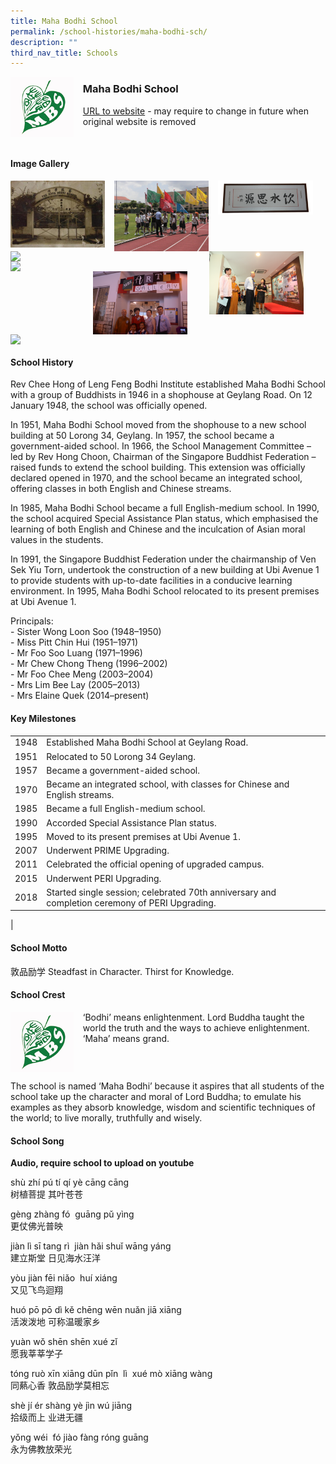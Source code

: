 ```yaml
---
title: Maha Bodhi School
permalink: /school-histories/maha-bodhi-sch/
description: ""
third_nav_title: Schools
---
```

<img src="/images/mahabodhisch1.png" style="width:20%;margin-right:15px;" align = "left">

### **Maha Bodhi School**
[URL to website](https://www.mahabodhi.moe.edu.sg/) - may require to change in future when original website is removed

<br clear="left">

#### **Image Gallery**

<p><a href="https://staging.d1yxymztqoj7qn.amplifyapp.com/images/pic.jpg">  
<img src="/images/mahabodhisch2.jpg" style="width:30%;margin-right:15px;" align = "left">
</a></p>

<p><a href="https://staging.d1yxymztqoj7qn.amplifyapp.com/images/pic.jpg">  
<img src="/images/mahabodhisch3.jpg" style="width:30%;margin-right:15px;" align = "left">
</a></p>

<p><a href="https://staging.d1yxymztqoj7qn.amplifyapp.com/images/pic.jpg">  
<img src="/images/mahabodhisch4.jpg" style="width:30%;margin-right:15px;" align = "left">
</a></p>

<p><a href="https://staging.d1yxymztqoj7qn.amplifyapp.com/images/pic.jpg">  
<img src="/images/mahabodhisch7.jpg" style="width:30%;margin-right:35px;" align = "right">
</a></p>

<p><a href="https://staging.d1yxymztqoj7qn.amplifyapp.com/images/pic.jpg">  
<img src="/images/mahabodhisch5.jpg" style="width:30%;margin-right:15px;" align = "left">
</a></p>

<p><a href="https://staging.d1yxymztqoj7qn.amplifyapp.com/images/pic.jpg">  
<img src="/images/mahabodhisch6.jpg" style="width:30%;margin-right:15px;" align = "left">
</a></p>

<p><a href="https://staging.d1yxymztqoj7qn.amplifyapp.com/images/pic.jpg">  
<img src="/images/mahabodhisch9.jpg" style="width:30%;margin-right:35px;" align = "right">
</a></p>

<p><a href="https://staging.d1yxymztqoj7qn.amplifyapp.com/images/pic.jpg">  
<img src="/images/mahabodhisch8.jpg" style="width:30%;margin-right:15px;" align = "left">
</a></p>

<br clear="left">

#### **School History**
Rev Chee Hong of Leng Feng Bodhi Institute established Maha Bodhi School with a group of Buddhists in 1946 in a shophouse at Geylang Road. On 12 January 1948, the school was officially opened.

In 1951, Maha Bodhi School moved from the shophouse to a new school building at 50 Lorong 34, Geylang. In 1957, the school became a government-aided school. In 1966, the School Management Committee – led by Rev Hong Choon, Chairman of the Singapore Buddhist Federation – raised funds to extend the school building. This extension was officially declared opened in 1970, and the school became an integrated school, offering classes in both English and Chinese streams.

In 1985, Maha Bodhi School became a full English-medium school. In 1990, the school acquired Special Assistance Plan status, which emphasised the learning of both English and Chinese and the inculcation of Asian moral values in the students.

In 1991, the Singapore Buddhist Federation under the chairmanship of Ven Sek Yiu Torn, undertook the construction of a new building at Ubi Avenue 1 to provide students with up-to-date facilities in a conducive learning environment. In 1995, Maha Bodhi School relocated to its present premises at Ubi Avenue 1.

Principals:<br>
\- Sister Wong Loon Soo (1948–1950)<br>
\- Miss Pitt Chin Hui (1951–1971)<br>
\- Mr Foo Soo Luang (1971–1996)<br>
\- Mr Chew Chong Theng (1996–2002)<br>
\- Mr Foo Chee Meng (2003–2004)<br>
\- Mrs Lim Bee Lay (2005–2013)<br>
\- Mrs Elaine Quek (2014–present)

#### **Key Milestones**

|  |  |
|:---:|---|
| 1948 | Established Maha Bodhi School at Geylang Road. |
| 1951 | Relocated to 50 Lorong 34 Geylang. |
| 1957 | Became a government-aided school. |
| 1970 | Became an integrated school, with classes for Chinese and English streams. |
| 1985 | Became a full English-medium school. |
| 1990 | Accorded Special Assistance Plan status. |
| 1995 | Moved to its present premises at Ubi Avenue 1. |
| 2007 | Underwent PRIME Upgrading. |
| 2011 | Celebrated the official opening of upgraded campus. |
| 2015 | Underwent PERI Upgrading. |
| 2018 | Started single session; celebrated 70th anniversary and completion ceremony of PERI Upgrading. |
|

#### **School Motto**
敦品励学 Steadfast in Character. Thirst for Knowledge.

#### **School Crest**
<img src="/images/mahabodhisch1.png" style="width:20%;margin-right:15px;" align = "left">

‘Bodhi’ means enlightenment. Lord Buddha taught the world the truth and the ways to achieve enlightenment. ‘Maha’ means grand.

<br clear="left">

The school is named ‘Maha Bodhi’ because it aspires that all students of the school take up the character and moral of Lord Buddha; to emulate his examples as they absorb knowledge, wisdom and scientific techniques of the world; to live morally, truthfully and wisely.

#### **School Song**
**Audio, require school to upload on youtube**

shù zhí pú tí qí yè cāng cāng<br>
树植菩提 其叶苍苍

gèng zhàng fó  guāng pǔ yìng<br>
更仗佛光普映

jiàn lì sī tang rì  jiàn hǎi shuǐ wāng yáng<br>
建立斯堂 日见海水汪洋

yòu jiàn fēi niǎo  huí xiáng<br>
又见飞鸟迴翔

huó pō pō dì kě chēng wēn nuǎn jiā xiāng<br>
活泼泼地 可称温暖家乡

yuàn wǒ shēn shēn xué zǐ<br>
愿我莘莘学子

tóng ruò xīn xiāng dūn pǐn  lì  xué mò xiāng wàng<br>
同爇心香 敦品励学莫相忘

shè jí ér shàng yè jìn wú jiāng<br>
拾级而上 业进无疆

yǒng wéi  fó jiào fàng róng guāng<br>
永为佛教放荣光